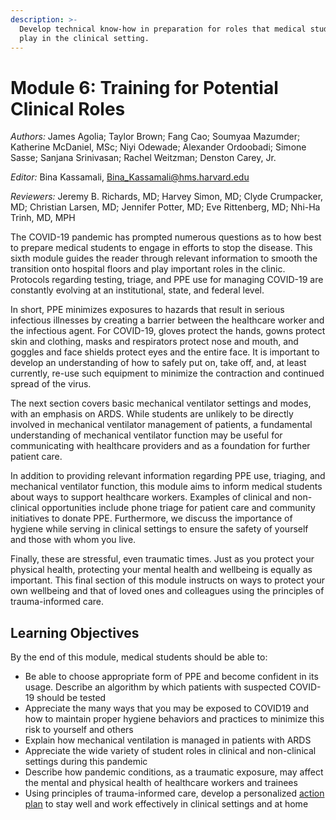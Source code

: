 ```yaml
---
description: >-
  Develop technical know-how in preparation for roles that medical students may
  play in the clinical setting.
---
```


# Module 6: Training for Potential Clinical Roles

_Authors:_ James Agolia; Taylor Brown; Fang Cao; Soumyaa Mazumder; Katherine McDaniel, MSc; Niyi Odewade; Alexander Ordoobadi; Simone Sasse; Sanjana Srinivasan; Rachel Weitzman; Denston Carey, Jr. 

_Editor:_ Bina Kassamali, [Bina\_Kassamali@hms.harvard.edu](mailto:Bina_Kassamali@hms.harvard.edu)

_Reviewers:_ Jeremy B. Richards, MD; Harvey Simon, MD; Clyde Crumpacker, MD; Christian Larsen, MD; Jennifer Potter, MD; Eve Rittenberg, MD; Nhi-Ha Trinh, MD, MPH

The COVID-19 pandemic has prompted numerous questions as to how best to prepare medical students to engage in efforts to stop the disease. This sixth module guides the reader through relevant information to smooth the transition onto hospital floors and play important roles in the clinic. Protocols regarding testing, triage, and PPE use for managing COVID-19 are constantly evolving at an institutional, state, and federal level.

In short, PPE minimizes exposures to hazards that result in serious infectious illnesses by creating a barrier between the healthcare worker and the infectious agent. For COVID-19, gloves protect the hands, gowns protect skin and clothing, masks and respirators protect nose and mouth, and goggles and face shields protect eyes and the entire face.  It is important to develop an understanding of how to safely put on, take off, and, at least currently, re-use such equipment to minimize the contraction and continued spread of the virus. 

The next section covers basic mechanical ventilator settings and modes, with an emphasis on ARDS. While students are unlikely to be directly involved in mechanical ventilator management of patients, a fundamental understanding of mechanical ventilator function may be useful for communicating with healthcare providers and as a foundation for further patient care. 

In addition to providing relevant information regarding PPE use, triaging, and mechanical ventilator function, this module aims to inform medical students about ways to support healthcare workers. Examples of clinical and non-clinical opportunities include phone triage for patient care and community initiatives to donate PPE. Furthermore, we discuss the importance of hygiene while serving in clinical settings to ensure the safety of yourself and those with whom you live. 

Finally, these are stressful, even traumatic times. Just as you protect your physical health, protecting your mental health and wellbeing is equally as important. This final section of this module instructs on ways to protect your own wellbeing and that of loved ones and colleagues using the principles of trauma-informed care.

## Learning Objectives

By the end of this module, medical students should be able to:

* Be able to choose appropriate form of PPE and become confident in its usage. Describe an algorithm by which patients with suspected COVID-19 should be tested
* Appreciate the many ways that you may be exposed to COVID19 and how to maintain proper hygiene behaviors and practices to minimize this risk to yourself and others
* Explain how mechanical ventilation is managed in patients with ARDS
* Appreciate the wide variety of student roles in clinical and non-clinical settings during this pandemic
* Describe how pandemic conditions, as a traumatic exposure, may affect the mental and physical health of healthcare workers and trainees
* Using principles of trauma-informed care, develop a personalized [action plan](https://docs.google.com/document/d/1hiPP2grRxesodCOXxwfxNejopEjelSKR2Xb9s-ZJBrQ/edit) to stay well and work effectively in clinical settings and at home

